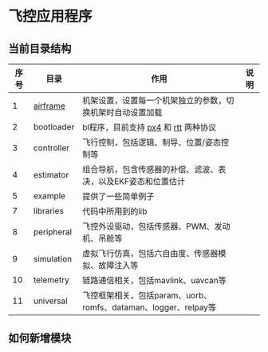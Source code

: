 # 飞控应用程序

## 当前目录结构

|序号|目录|作用|说明|
|---|---|---|---|
|1|[airframe](./airframe/README.md)|机架设置，设置每一个机架独立的参数，切换机架时自动设置加载||
|2|bootloader|bl程序，目前支持 [px4](./bootloader/protocol/pixhawk/README.md) 和 [rtt](./bootloader/protocol/rtthread/rtt_ota.h) 两种协议||
|3|controller|飞行控制，包括逻辑、制导、位置/姿态控制等||
|4|estimator|组合导航，包含传感器的补偿、滤波、表决，以及EKF姿态和位置估计||
|5|example|提供了一些简单例子||
|7|libraries|代码中所用到的lib||
|8|peripheral|飞控外设驱动，包括传感器、PWM、发动机、吊舱等||
|9|simulation|虚拟飞行仿真，包括六自由度、传感器模拟、故障注入等||
|10|telemetry|链路通信相关，包括mavlink、uavcan等||
|11|universal|飞控框架相关，包括param、uorb、romfs、dataman、logger、relpay等||

## 如何新增模块
